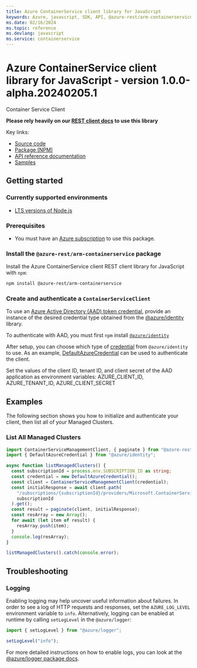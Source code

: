 ```yaml
---
title: Azure ContainerService client library for JavaScript
keywords: Azure, javascript, SDK, API, @azure-rest/arm-containerservice, containerservice
ms.date: 02/16/2024
ms.topic: reference
ms.devlang: javascript
ms.service: containerservice
---
```

# Azure ContainerService client library for JavaScript - version 1.0.0-alpha.20240205.1 


Container Service Client

**Please rely heavily on our [REST client docs](https://github.com/Azure/azure-sdk-for-js/blob/main/documentation/rest-clients.md) to use this library**

Key links:

- [Source code](https://github.com/Azure/azure-sdk-for-js/tree/main/sdk/containerservice/arm-containerservice-rest)
- [Package (NPM)](https://www.npmjs.com/package/@azure-rest/arm-containerservice)
- [API reference documentation](/javascript/api/@azure-rest/arm-containerservice?view=azure-node-preview)
- [Samples](https://github.com/Azure-Samples/azure-samples-js-management)

## Getting started

### Currently supported environments

- [LTS versions of Node.js](https://github.com/nodejs/release#release-schedule)

### Prerequisites

- You must have an [Azure subscription](https://azure.microsoft.com/free/) to use this package.

### Install the `@azure-rest/arm-containerservice` package

Install the Azure ContainerService client REST client library for JavaScript with `npm`:

```bash
npm install @azure-rest/arm-containerservice
```

### Create and authenticate a `ContainerServiceClient`

To use an [Azure Active Directory (AAD) token credential](https://github.com/Azure/azure-sdk-for-js/blob/main/sdk/identity/identity/samples/AzureIdentityExamples.md#authenticating-with-a-pre-fetched-access-token),
provide an instance of the desired credential type obtained from the
[@azure/identity](https://github.com/Azure/azure-sdk-for-js/tree/main/sdk/identity/identity#credentials) library.

To authenticate with AAD, you must first `npm` install [`@azure/identity`](https://www.npmjs.com/package/@azure/identity) 

After setup, you can choose which type of [credential](https://github.com/Azure/azure-sdk-for-js/tree/main/sdk/identity/identity#credentials) from `@azure/identity` to use.
As an example, [DefaultAzureCredential](https://github.com/Azure/azure-sdk-for-js/tree/main/sdk/identity/identity#defaultazurecredential)
can be used to authenticate the client.

Set the values of the client ID, tenant ID, and client secret of the AAD application as environment variables:
AZURE_CLIENT_ID, AZURE_TENANT_ID, AZURE_CLIENT_SECRET

## Examples

The following section shows you how to initialize and authenticate your client, then list all of your Managed Clusters.

### List All Managed Clusters

```typescript
import ContainerServiceManagementClient, { paginate } from "@azure-rest/arm-containerservice";
import { DefaultAzureCredential } from "@azure/identity";

async function listManagedClusters() {
  const subscriptionId = process.env.SUBSCRIPTION_ID as string;
  const credential = new DefaultAzureCredential();
  const client = ContainerServiceManagementClient(credential);
  const initialResponse = await client.path(
    "/subscriptions/{subscriptionId}/providers/Microsoft.ContainerService/managedClusters",
    subscriptionId
  ).get();
  const result = paginate(client, initialResponse);
  const resArray = new Array();
  for await (let item of result) {
    resArray.push(item);
  }
  console.log(resArray);
}

listManagedClusters().catch(console.error);
```

## Troubleshooting

### Logging

Enabling logging may help uncover useful information about failures. In order to see a log of HTTP requests and responses, set the `AZURE_LOG_LEVEL` environment variable to `info`. Alternatively, logging can be enabled at runtime by calling `setLogLevel` in the `@azure/logger`:

```javascript
import { setLogLevel } from "@azure/logger";

setLogLevel("info");
```

For more detailed instructions on how to enable logs, you can look at the [@azure/logger package docs](https://github.com/Azure/azure-sdk-for-js/tree/main/sdk/core/logger).

